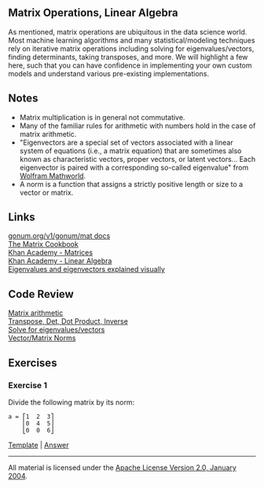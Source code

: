 ## Matrix Operations, Linear Algebra

As mentioned, matrix operations are ubiquitous in the data science world.  Most machine learning algorithms and many statistical/modeling techniques rely on iterative matrix operations including solving for eigenvalues/vectors, finding determinants, taking transposes, and more.  We will highlight a few here, such that you can have confidence in implementing your own custom models and understand various pre-existing implementations.

## Notes

- Matrix multiplication is in general not commutative.
- Many of the familiar rules for arithmetic with numbers hold in the case of matrix arithmetic.
- "Eigenvectors are a special set of vectors associated with a linear system of equations (i.e., a matrix equation) that are sometimes also known as characteristic vectors, proper vectors, or latent vectors... Each eigenvector is paired with a corresponding so-called eigenvalue" from [Wolfram Mathworld](http://mathworld.wolfram.com/Eigenvector.html).
- A norm is a function that assigns a strictly positive length or size to a vector or matrix.

## Links

[gonum.org/v1/gonum/mat docs](https://godoc.org/gonum.org/v1/gonum/mat)  
[The Matrix Cookbook](http://www.math.uwaterloo.ca/~hwolkowi/matrixcookbook.pdf)  
[Khan Academy - Matrices](https://www.khanacademy.org/math/algebra-home/precalculus/precalc-matrices)  
[Khan Academy - Linear Algebra](https://www.khanacademy.org/math/linear-algebra)   
[Eigenvalues and eigenvectors explained visually](http://setosa.io/ev/eigenvectors-and-eigenvalues/)

## Code Review

[Matrix arithmetic](example1/example1.go)  
[Transpose, Det, Dot Product, Inverse](example2/example2.go)  
[Solve for eigenvalues/vectors](example3/example3.go)  
[Vector/Matrix Norms](example4/example4.go) 

## Exercises

### Exercise 1

Divide the following matrix by its norm:


    a = ⎡1  2  3⎤
        ⎢0  4  5⎥
        ⎣0  0  6⎦


[Template](exercises/template1/template1.go) |
[Answer](exercises/exercise1/exercise1.go)

___
All material is licensed under the [Apache License Version 2.0, January 2004](http://www.apache.org/licenses/LICENSE-2.0).
